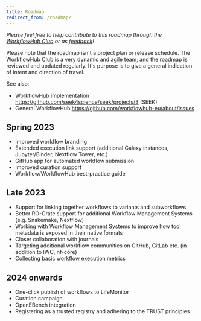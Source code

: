 ```yaml
---
title: Roadmap
redirect_from: /roadmap/
---
```



_Please feel free to help contribute to this roadmap through the [WorkflowHub Club](/community/) or as [feedback](https://workflowhub.eu/home/feedback)!_

Please note that the roadmap isn't a project plan or release schedule. 
The WorkflowHub Club is a very dynamic and agile team, and the roadmap is reviewed and updated regularly. 
It's purpose is to give a general indication of intent and direction of travel. 

See also:
  * WorkflowHub implementation <https://github.com/seek4science/seek/projects/3> (SEEK)
  * General WorkflowHub <https://github.com/workflowhub-eu/about/issues>

<!--
## Done
* [bio.tools](https://bio.tools) integration
* Front page redesign
* Improved user registration flow
* Displaying workflow test status via LifeMonitor API
* RO-Crate profile to describe Workflow Runs, including provenance and results
* UX improvements in light of UX study results

## Remove
* Nextflow -> Abstract CWL (**volunteers needed**, potential research/MsC project?)
* Execution support for other workflow types
* Search/filtering improvements
-->

## Spring 2023
* Improved workflow branding
* Extended execution link support (additional Galaxy instances, Jupyter/Binder, Nextflow Tower, etc.)
* GitHub app for automated workflow submission
* Improved curation support
* Workflow/WorkflowHub best-practice guide

## Late 2023
* Support for linking together workflows to variants and subworkflows
* Better RO-Crate support for additional Workflow Management Systems (e.g. Snakemake, Nextflow)
* Working with Workflow Management Systems to improve how tool metadata is exposed in their native formats
* Closer collaboration with journals
* Targeting additional workflow communities on GitHub, GitLab etc. (in addition to IWC, nf-core)
* Collecting basic workflow execution metrics

## 2024 onwards
* One-click publish of workflows to LifeMonitor
* Curation campaign
* OpenEBench integration
* Registering as a trusted registry and adhering to the TRUST principles
